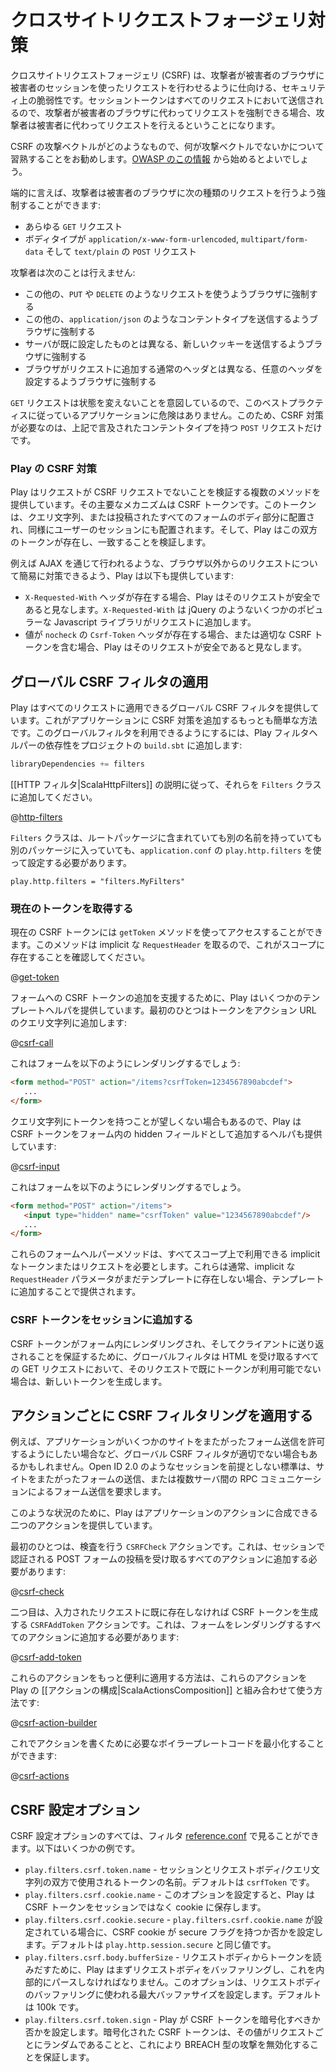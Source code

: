 <!--- Copyright (C) 2009-2015 Typesafe Inc. <http://www.typesafe.com> -->
<!--
# Protecting against Cross Site Request Forgery
-->
# クロスサイトリクエストフォージェリ対策

<!--
Cross Site Request Forgery (CSRF) is a security exploit where an attacker tricks a victims browser into making a request using the victims session.  Since the session token is sent with every request, if an attacker can coerce the victims browser to make a request on their behalf, the attacker can make requests on the users behalf.
-->
クロスサイトリクエストフォージェリ (CSRF) は、攻撃者が被害者のブラウザに被害者のセッションを使ったリクエストを行わせるように仕向ける、セキュリティ上の脆弱性です。セッショントークンはすべてのリクエストにおいて送信されるので、攻撃者が被害者のブラウザに代わってリクエストを強制できる場合、攻撃者は被害者に代わってリクエストを行えるということになります。

<!--
It is recommended that you familiarise yourself with CSRF, what the attack vectors are, and what the attack vectors are not.  We recommend starting with [this information from OWASP](https://www.owasp.org/index.php/Cross-Site_Request_Forgery_%28CSRF%29).
-->
CSRF の攻撃ベクトルがどのようなもので、何が攻撃ベクトルでないかについて習熟することをお勧めします。[OWASP のこの情報](https://www.owasp.org/index.php/Cross-Site_Request_Forgery_%28CSRF%29) から始めるとよいでしょう。

<!--
Simply put, an attacker can coerce a victims browser to make the following types of requests:
-->
端的に言えば、攻撃者は被害者のブラウザに次の種類のリクエストを行うよう強制することができます:

<!--
* All `GET` requests
* `POST` requests with bodies of type `application/x-www-form-urlencoded`, `multipart/form-data` and `text/plain`
-->
* あらゆる `GET` リクエスト
* ボディタイプが `application/x-www-form-urlencoded`, `multipart/form-data` そして `text/plain` の `POST` リクエスト

<!--
An attacker can not:
-->
攻撃者は次のことは行えません:

<!--
* Coerce the browser to use other request methods such as `PUT` and `DELETE`
* Coerce the browser to post other content types, such as `application/json`
* Coerce the browser to send new cookies, other than those that the server has already set
* Coerce the browser to set arbitrary headers, other than the normal headers the browser adds to requests
-->
* この他の、`PUT` や `DELETE` のようなリクエストを使うようブラウザに強制する
* この他の、`application/json` のようなコンテントタイプを送信するようブラウザに強制する
* サーバが既に設定したものとは異なる、新しいクッキーを送信するようブラウザに強制する
* ブラウザがリクエストに追加する通常のヘッダとは異なる、任意のヘッダを設定するようブラウザに強制する

<!--
Since `GET` requests are not meant to be mutative, there is no danger to an application that follows this best practice.  So the only requests that need CSRF protection are `POST` requests with the above mentioned content types.
-->
`GET` リクエストは状態を変えないことを意図しているので、このベストプラクティスに従っているアプリケーションに危険はありません。このため、CSRF 対策が必要なのは、上記で言及されたコンテントタイプを持つ `POST` リクエストだけです。

<!--
### Play's CSRF protection
-->
### Play の CSRF 対策

<!--
Play supports multiple methods for verifying that a request is not a CSRF request.  The primary mechanism is a CSRF token.  This token gets placed either in the query string or body of every form submitted, and also gets placed in the users session.  Play then verifies that both tokens are present and match.
-->
Play はリクエストが CSRF リクエストでないことを検証する複数のメソッドを提供しています。その主要なメカニズムは CSRF トークンです。このトークンは、クエリ文字列、または投稿されたすべてのフォームのボディ部分に配置され、同様にユーザーのセッションにも配置されます。そして、Play はこの双方のトークンが存在し、一致することを検証します。

<!--
To allow simple protection for non browser requests, such as requests made through AJAX, Play also supports the following:
-->
例えば AJAX を通じて行われるような、ブラウザ以外からのリクエストについて簡易に対策できるよう、Play は以下も提供しています:

<!--
* If an `X-Requested-With` header is present, Play will consider the request safe.  `X-Requested-With` is added to requests by many popular Javascript libraries, such as jQuery.
* If a `Csrf-Token` header with value `nocheck` is present, or with a valid CSRF token, Play will consider the request safe.
-->
* `X-Requested-With` ヘッダが存在する場合、Play はそのリクエストが安全であると見なします。`X-Requested-With` は jQuery のようないくつかのポピュラーな Javascript ライブラリがリクエストに追加します。
* 値が `nocheck` の `Csrf-Token` ヘッダが存在する場合、または適切な CSRF トークンを含む場合、Play はそのリクエストが安全であると見なします。

<!--
## Applying a global CSRF filter
-->
## グローバル CSRF フィルタの適用

<!--
Play provides a global CSRF filter that can be applied to all requests.  This is the simplest way to add CSRF protection to an application.  To enable the global filter, add the Play filters helpers dependency to your project in `build.sbt`:
-->
Play はすべてのリクエストに適用できるグローバル CSRF フィルタを提供しています。これがアプリケーションに CSRF 対策を追加するもっとも簡単な方法です。このグローバルフィルタを利用できるようにするには、Play フィルタヘルパーの依存性をプロジェクトの `build.sbt` に追加します:

```scala
libraryDependencies += filters
```

<!--
Now add them to your `Filters` class as described in [[HTTP filters|ScalaHttpFilters]]:
-->
[[HTTP フィルタ|ScalaHttpFilters]] の説明に従って、それらを `Filters` クラスに追加してください。

@[http-filters](code/ScalaCsrf.scala)

<!--
The `Filters` class can either be in the root package, or if it has another name or is in another package, needs to be configured using `play.http.filters` in `application.conf`:
-->
`Filters` クラスは、ルートパッケージに含まれていても別の名前を持っていても別のパッケージに入っていても、`application.conf` の `play.http.filters` を使って設定する必要があります。

```
play.http.filters = "filters.MyFilters"
```

<!--
### Getting the current token
-->
### 現在のトークンを取得する

<!--
The current CSRF token can be accessed using the `getToken` method.  It takes an implicit `RequestHeader`, so ensure that one is in scope.
-->
現在の CSRF トークンには `getToken` メソッドを使ってアクセスすることができます。このメソッドは implicit な `RequestHeader` を取るので、これがスコープに存在することを確認してください。

@[get-token](code/ScalaCsrf.scala)

<!--
To help in adding CSRF tokens to forms, Play provides some template helpers.  The first one adds it to the query string of the action URL:
-->
フォームへの CSRF トークンの追加を支援するために、Play はいくつかのテンプレートヘルパを提供しています。最初のひとつはトークンをアクション URL のクエリ文字列に追加します:

@[csrf-call](code/scalaguide/forms/csrf.scala.html)

<!--
This might render a form that looks like this:
-->
これはフォームを以下のようにレンダリングするでしょう:

```html
<form method="POST" action="/items?csrfToken=1234567890abcdef">
   ...
</form>
```

<!--
If it is undesirable to have the token in the query string, Play also provides a helper for adding the CSRF token as hidden field in the form:
-->
クエリ文字列にトークンを持つことが望しくない場合もあるので、Play は CSRF トークンをフォーム内の hidden フィールドとして追加するヘルパも提供しています:

@[csrf-input](code/scalaguide/forms/csrf.scala.html)

<!--
This might render a form that looks like this:
-->
これはフォームを以下のようにレンダリングするでしょう。

```html
<form method="POST" action="/items">
   <input type="hidden" name="csrfToken" value="1234567890abcdef"/>
   ...
</form>
```

<!--
The form helper methods all require an implicit token or request to be available in scope.  This will typically be provided by adding an implicit `RequestHeader` parameter to your template, if it doesn't have one already.
-->
これらのフォームヘルパーメソッドは、すべてスコープ上で利用できる implicit なトークンまたはリクエストを必要とします。これらは通常、implicit な `RequestHeader` パラメータがまだテンプレートに存在しない場合、テンプレートに追加することで提供されます。

<!--
### Adding a CSRF token to the session
-->
### CSRF トークンをセッションに追加する

<!--
To ensure that a CSRF token is available to be rendered in forms, and sent back to the client, the global filter will generate a new token for all GET requests that accept HTML, if a token isn't already available in the incoming request.
-->
CSRF トークンがフォーム内にレンダリングされ、そしてクライアントに送り返されることを保証するために、グローバルフィルタは HTML を受け取るすべての GET リクエストにおいて、そのリクエストで既にトークンが利用可能でない場合は、新しいトークンを生成します。

<!--
## Applying CSRF filtering on a per action basis
-->
## アクションごとに CSRF フィルタリングを適用する

<!--
Sometimes global CSRF filtering may not be appropriate, for example in situations where an application might want to allow some cross origin form posts.  Some non session based standards, such as OpenID 2.0, require the use of cross site form posting, or use form submission in server to server RPC communications.
-->
例えば、アプリケーションがいくつかのサイトをまたがったフォーム送信を許可するようにしたい場合など、グローバル CSRF フィルタが適切でない場合もあるかもしれません。Open ID 2.0 のようなセッションを前提としない標準は、サイトをまたがったフォームの送信、または複数サーバ間の RPC コミュニケーションによるフォーム送信を要求します。

<!--
In these cases, Play provides two actions that can be composed with your applications actions.
-->
このような状況のために、Play はアプリケーションのアクションに合成できる二つのアクションを提供しています。

<!--
The first action is the `CSRFCheck` action, and it performs the check.  It should be added to all actions that accept session authenticated POST form submissions:
-->
最初のひとつは、検査を行う `CSRFCheck` アクションです。これは、セッションで認証される POST フォームの投稿を受け取るすべてのアクションに追加する必要があります:

@[csrf-check](code/ScalaCsrf.scala)

<!--
The second action is the `CSRFAddToken` action, it generates a CSRF token if not already present on the incoming request.  It should be added to all actions that render forms:
-->
二つ目は、入力されたリクエストに既に存在しなければ CSRF トークンを生成する `CSRFAddToken` アクションです。これは、フォームをレンダリングするすべてのアクションに追加する必要があります:

@[csrf-add-token](code/ScalaCsrf.scala)

<!--
A more convenient way to apply these actions is to use them in combination with Play's [[action composition|ScalaActionsComposition]]:
-->
これらのアクションをもっと便利に適用する方法は、これらのアクションを Play の [[アクションの構成|ScalaActionsComposition]] と組み合わせて使う方法です:

@[csrf-action-builder](code/ScalaCsrf.scala)

<!--
Then you can minimise the boiler plate code necessary to write actions:
-->
これでアクションを書くために必要なボイラープレートコードを最小化することができます:

@[csrf-actions](code/ScalaCsrf.scala)

<!--
## CSRF configuration options
-->
## CSRF 設定オプション

<!--
The full range of CSRF configuration options can be found in the filters [reference.conf](resources/confs/filters-helpers/reference.conf).  Some examples include:
-->
CSRF 設定オプションのすべては、フィルタ [reference.conf](resources/confs/filters-helpers/reference.conf) で見ることができます。以下はいくつかの例です。

<!--
* `play.filters.csrf.token.name` - The name of the token to use both in the session and in the request body/query string. Defaults to `csrfToken`.
* `play.filters.csrf.cookie.name` - If configured, Play will store the CSRF token in a cookie with the given name, instead of in the session.
* `play.filters.csrf.cookie.secure` - If `play.filters.csrf.cookie.name` is set, whether the CSRF cookie should have the secure flag set.  Defaults to the same value as `play.http.session.secure`.
* `play.filters.csrf.body.bufferSize` - In order to read tokens out of the body, Play must first buffer the body and potentially parse it.  This sets the maximum buffer size that will be used to buffer the body.  Defaults to 100k.
* `play.filters.csrf.token.sign` - Whether Play should use signed CSRF tokens.  Signed CSRF tokens ensure that the token value is randomised per request, thus defeating BREACH style attacks.
-->
* `play.filters.csrf.token.name` - セッションとリクエストボディ/クエリ文字列の双方で使用されるトークンの名前。デフォルトは `csrfToken` です。
* `play.filters.csrf.cookie.name` - このオプションを設定すると、Play は CSRF トークンをセッションではなく cookie に保存します。
* `play.filters.csrf.cookie.secure` - `play.filters.csrf.cookie.name` が設定されている場合に、CSRF cookie が secure フラグを持つか否かを設定します。デフォルトは `play.http.session.secure` と同じ値です。
* `play.filters.csrf.body.bufferSize` - リクエストボディからトークンを読みだすために、Play はまずリクエストボディをバッファリングし、これを内部的にパースしなければなりません。このオプションは、リクエストボディのバッファリングに使われる最大バッファサイズを設定します。デフォルトは 100k です。
* `play.filters.csrf.token.sign` - Play が CSRF トークンを暗号化すべきか否かを設定します。暗号化された CSRF トークンは、その値がリクエストごとにランダムであることと、これにより BREACH 型の攻撃を無効化することを保証します。
